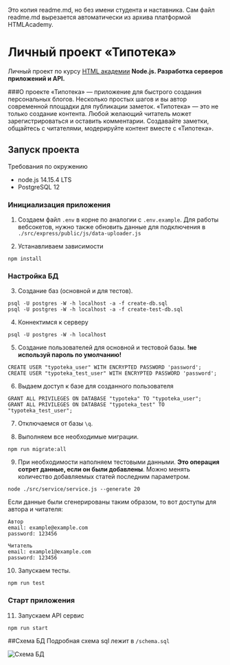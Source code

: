 Это копия readme.md, но без имени студента и наставника. Сам файл readme.md вырезается автоматически из архива платформой HTMLAcademy.

# Личный проект «Типотека»

Личный проект по курсу [HTML академии](https://htmlacademy.ru/) 
<b>Node.js. Разработка серверов приложений и API.</b>

###О проекте
«Типотека» — приложение для быстрого создания персональных блогов. Несколько простых шагов и вы автор современной площадки для публикации заметок. «Типотека» — это не только создание контента. Любой желающий читатель может зарегистрироваться и оставить комментарии. Создавайте заметки, общайтесь с читателями, модерируйте контент вместе с «Типотека».

## Запуск проекта
Требования по окружению
* node.js 14.15.4 LTS
* PostgreSQL 12



### Инициализация приложения
1. Создаем файл `.env` в корне по аналогии с `.env.example`. 
Для работы вебсокетов, нужно также обновить данные для подключения в `./src/express/public/js/data-uploader.js`


2. Устанавливаем зависимости
```
npm install
```


### Настройка БД
3. Создание баз (основной и для тестов).
```
psql -U postgres -W -h localhost -a -f create-db.sql
psql -U postgres -W -h localhost -a -f create-test-db.sql
```

4. Коннектимся к серверу
```
psql -U postgres -W -h localhost
```

5. Создание пользователей для основной и тестовой базы. <b>!не используй пароль по умолчанию!</b>
```
CREATE USER "typoteka_user" WITH ENCRYPTED PASSWORD 'password';
CREATE USER "typoteka_test_user" WITH ENCRYPTED PASSWORD 'password';
```

6. Выдаем доступ к базе для созданного пользователя
```
GRANT ALL PRIVILEGES ON DATABASE "typoteka" TO "typoteka_user"; 
GRANT ALL PRIVILEGES ON DATABASE "typoteka_test" TO "typoteka_test_user"; 
```

7. Отключаемся от базы `\q`.

8. Выполняем все необходимые миграции.
```
npm run migrate:all
```

9. При необходимости наполняем тестовыми данными. <b>Это операция сотрет данные, если он были добавлены</b>.
Можно менять количество добавляемых статей последним параметром.
```
node ./src/service/service.js --generate 20
```
Если данные были сгенерированы таким образом, то вот доступы для автора и читателя:
```
Автор
email: example@example.com
password: 123456

Читатель
email: example1@example.com
password: 123456
```

10. Запускаем тесты.
```
npm run test
```

### Старт приложения
11. Запускаем API сервис
```
npm run start
```

##Схема БД
Подробная схема sql лежит в `/schema.sql`

![Схема БД](data/shema.jpg?raw=true "Схема БД")
